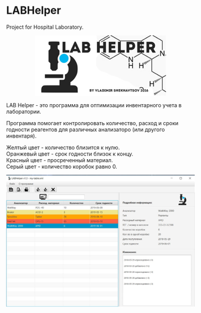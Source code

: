 # LABHelper
Project for Hospital Laboratory.
<p align="center">
  <img src="https://raw.githubusercontent.com/EreOo/LABHelper_v1.3/master/src/resources/images/lab3.jpg" width="350"/>
</p>
LAB Helper - это программа для оптимизации инвентарного учета в лаборатории.
<p></p>
Программа помогает контролировать количество, расход и сроки годности реагентов для различных анализаторо (или другого инвентаря).
<p></p>
Желтый цвет - количество близится к нулю.
<br>
Оранжевый цвет - срок годности близок к концу.
<br>
Красный цвет - просреченный материал.
<br>
Серый цвет - количество коробок равно 0.
<p></p>
<p align="center">
  <img src="https://raw.githubusercontent.com/EreOo/LABHelper_v1.3/master/src/resources/images/screen.jpg"/>
</p>
